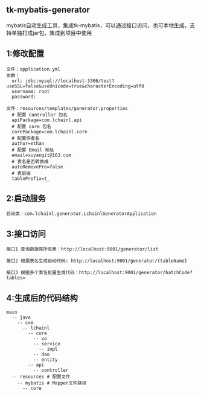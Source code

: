 ##  tk-mybatis-generator

mybatis自动生成工具，集成tk-mybatis，可以通过接口访问，也可本地生成，支持单独打成jar包，集成到项目中使用

## 1:修改配置

    文件：application.yml
    参数：
      url: jdbc:mysql://localhost:3306/test?useSSL=false&useUnicode=true&characterEncoding=utf8
      username: root
      password:
    
    文件：resources/templates/generator.properties
      # 配置 controller 包名
      apiPackage=com.lchainl.api
      # 配置 core 包名
      corePackage=com.lchainl.core
      # 配置作者名
      author=ethan
      # 配置 Email 地址
      email=xuyangit@163.com
      # 表名是否转换成
      autoRemovePre=false
      # 表前缀
      tablePrefix=t_
  
## 2:启动服务

    启动类：com.lchainl.generator.LchainlGeneratorApplication

## 3:接口访问

    接口1 查询数据库所有表：http://localhost:9001/generator/list

    接口2 根据表名生成自动代码: http://localhost:9001/generator/{tableName}
  
    接口3 根据多个表名批量生成代码：http://localhost:9001/generator/batchCode?tables=

## 4:生成后的代码结构

    main
      -- java
        -- com
          -- lchainl
            -- core
              -- vo
              -- service
                -- impl
              -- dao
              -- entity
            -- api  
              -- controller
      -- resources # 配置文件
        -- mybatis # Mapper文件路径
          -- core
    
  
